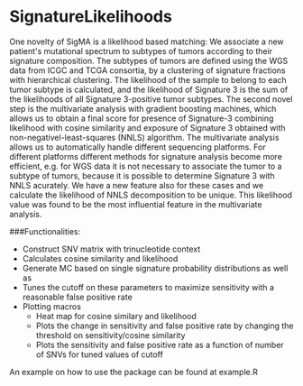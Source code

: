 # SignatureLikelihoods

One novelty of SigMA is a likelihood based matching: We associate a new patient's mutational spectrum to subtypes of tumors according to their signature composition. The subtypes of tumors are defined using the WGS data from ICGC and TCGA consortia, by a clustering of signature fractions with hierarchical clustering. The likelihood of the sample to belong to each tumor subtype is calculated, and the likelihood of Signature 3 is the sum of the likelihoods of all Signature 3-positive tumor subtypes. The second novel step is the multivariate analysis with gradient boosting machines, which allows us to obtain a final score for presence of Signature-3 combining likelihood with cosine similarity and exposure of Signature 3 obtained with non-negativel-least-squares (NNLS) algorithm. The multivariate analysis allows us to automatically handle different sequencing platforms. For different platforms different methods for signature analysis become more efficient, e.g. for WGS data it is not necessary to associate the tumor to a subtype of tumors, because it is possible to determine Signature 3 with NNLS acurately. We have a new feature also for these cases and we calculate the likelihood of NNLS decomposition to be unique. This likelihood value was found to be the most influential feature in the multivariate analysis.

###Functionalities:

* Construct SNV matrix with trinucleotide context
* Calculates cosine similarity and likelihood
* Generate MC based on single signature probability distributions as well as 
* Tunes the cutoff on these parameters to maximize sensitivity with a reasonable false positive rate
* Plotting macros
  * Heat map for cosine similary and likelihood
  * Plots the change in sensitivity and false positive rate by changing the threshold on sensitivity/cosine similarity
  * Plots the sensitivity and false positive rate as a function of number of SNVs for tuned values of cutoff

An example on how to use the package can be found at example.R

